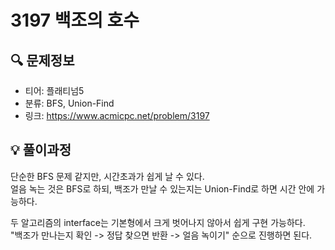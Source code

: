 # 3197 백조의 호수

## 🔍 문제정보
- 티어: 플래티넘5
- 분류: BFS, Union-Find
- 링크: https://www.acmicpc.net/problem/3197

## 💡 풀이과정
단순한 BFS 문제 같지만, 시간초과가 쉽게 날 수 있다.  
얼음 녹는 것은 BFS로 하되, 백조가 만날 수 있는지는 Union-Find로 하면 시간 안에 가능하다.  
  
두 알고리즘의 interface는 기본형에서 크게 벗어나지 않아서 쉽게 구현 가능하다.  
"백조가 만나는지 확인 -> 정답 찾으면 반환 -> 얼음 녹이기" 순으로 진행하면 된다.  
